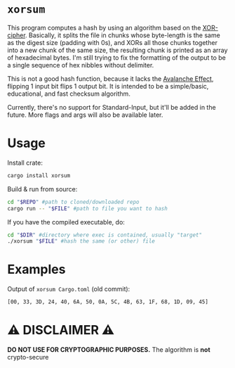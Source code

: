 # `xorsum`
This program computes a hash by using an algorithm based on the [XOR-cipher](https://en.wikipedia.org/wiki/XOR_cipher). Basically, it splits the file in chunks whose byte-length is the same as the digest size (padding with 0s), and XORs all those chunks together into a new chunk of the same size, the resulting chunk is printed as an array of hexadecimal bytes. I'm still trying to fix the formatting of the output to be a single sequence of hex nibbles without delimiter.

This is not a good hash function, because it lacks the [Avalanche Effect](https://en.wikipedia.org/wiki/Avalanche_effect), flipping 1 input bit flips 1 output bit. It is intended to be a simple/basic, educational, and fast checksum algorithm.

Currently, there's no support for Standard-Input, but it'll be added in the future. More flags and args will also be available later.

# Usage
Install crate:
```sh
cargo install xorsum
```

Build & run from source:
```sh
cd "$REPO" #path to cloned/downloaded repo
cargo run -- "$FILE" #path to file you want to hash
```

If you have the compiled executable, do:
```sh
cd "$DIR" #directory where exec is contained, usually "target"
./xorsum "$FILE" #hash the same (or other) file
```

# Examples
Output of `xorsum Cargo.toml` (old commit):
```sh
[00, 33, 3D, 24, 40, 6A, 50, 0A, 5C, 4B, 63, 1F, 68, 1D, 09, 45]
```

# ⚠ DISCLAIMER ⚠
**DO NOT USE FOR CRYPTOGRAPHIC PURPOSES.** The algorithm is **not** crypto-secure
